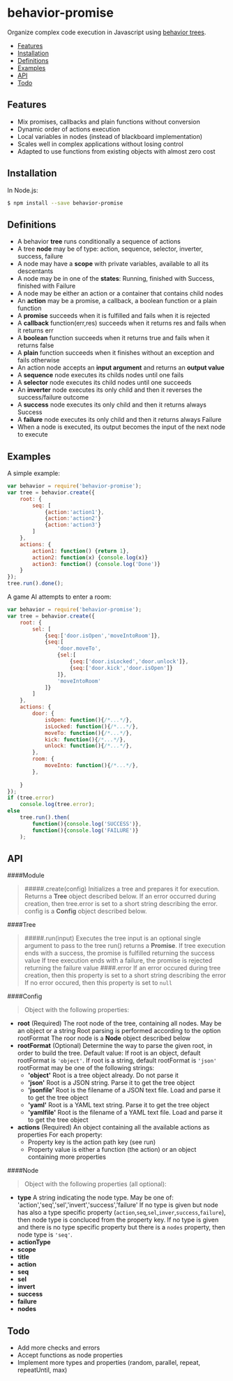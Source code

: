 # behavior-promise
Organize complex code execution in Javascript using [behavior trees](http://en.wikipedia.org/wiki/Behavior_tree).

- [Features](#features)
- [Installation](#installation)
- [Definitions](#definitions)
- [Examples](#examples)
- [API](#api)
- [Todo](#todo)

## Features
- Mix promises, callbacks and plain functions without conversion
- Dynamic order of actions execution
- Local variables in nodes (instead of blackboard implementation)
- Scales well in complex applications without losing control
- Adapted to use functions from existing objects with almost zero cost

## Installation 
In Node.js:
```bash
$ npm install --save behavior-promise
```
## Definitions
- A behavior **tree** runs conditionally a sequence of actions
- A tree **node** may be of type: action, sequence, selector, inverter, success, failure
- A node may have a **scope** with private variables, available to all its descentants
- A node may be in one of the **states**: Running, finished with Success, finished with Failure
- A node may be either an action or a container that contains child nodes
- An **action** may be a promise, a callback, a boolean function or a plain function
- A **promise** succeeds when it is fulfilled and fails when it is rejected
- A **callback** function(err,res) succeeds when it returns res and fails when it returns err
- A **boolean** function succeeds when it returns true and fails when it returns false
- A **plain** function succeeds when it finishes without an exception and fails otherwise
- An action node accepts an **input argument** and returns an **output value**
- A **sequence** node executes its childs nodes until one fails
- A **selector** node executes its child nodes until one succeeds
- An **inverter** node executes its only child and then it reverses the success/failure outcome
- A **success** node executes its only child and then it returns always Success
- A **failure** node executes its only child and then it returns always Failure
- When a node is executed, its output becomes the input of the next node to execute

## Examples

A simple example:

```js
var behavior = require('behavior-promise');
var tree = behavior.create({
    root: {
    	seq: [
	        {action:'action1'},
    	    {action:'action2'}
    	    {action:'action3'}
        ]
    },
    actions: {
		action1: function() {return 1},
        action2: function(x) {console.log(x)}
        action3: function() {console.log('Done')}
    }
});
tree.run().done();
```

A game AI attempts to enter a room:

```js
var behavior = require('behavior-promise');
var tree = behavior.create({
    root: {
    	sel: [
	        {seq:['door.isOpen','moveIntoRoom']},
    	    {seq:[
            	'door.moveTo',
                {sel:[
                	{seq:['door.isLocked','door.unlock']},
                    {seq:['door.kick','door.isOpen']}
                ]},
                'moveIntoRoom'
            ]}
        ]
    },
    actions: {
    	door: {
        	isOpen: function(){/*...*/},
        	isLocked: function(){/*...*/},
            moveTo: function(){/*...*/},
            kick: function(){/*...*/},
            unlock: function(){/*...*/},
        },
        room: {
        	moveInto: function(){/*...*/},
        },
            
    }
});
if (tree.error)
    console.log(tree.error);
else 
    tree.run().then(
    	function(){console.log('SUCCESS')},
        function(){console.log('FAILURE')}
    );
```

## API
####Module
> #####.create(config)
Initializes a tree and prepares it for execution.
Returns a **Tree** object described below.
If an error occurred during creation, then tree.error is set to a short string describing the error.
config is a **Config** object described below.

####Tree
> #####.run(input) 
Executes the tree
input is an optional single argument to pass to the tree
run() returns a **Promise**. 
If tree execution ends with a success, the promise is fulfilled returning the success value
If tree execution ends with a failure, the promise is rejected returning the failure value
####.error
If an error occured during tree creation, then this property is set to a short string describing the error
If no error occured, then this property is set to `null`

####Config
> Object with the following properties:
- **root** (Required)
	The root node of the tree, containing all nodes. May be an object or a string
    Root parsing is performed according to the option rootFormat
    The roor node is a **Node** object described below
- **rootFormat** (Optional)
	Determine the way to parse the given root, in order to build the tree.
	Default value: If root is an object, default rootFormat is `'object'`. If root is a string, default rootFormat is `'json'`
    rootFormat may be one of the following strings:
    - **'object'**
		Root is a tree object already. Do not parse it
	- **'json'**
	    Root is a JSON string. Parse it to get the tree object
	- **'jsonfile'**
		Root is the filename of a JSON text file. Load and parse it to get the tree object
	- **'yaml'**
		Root is a YAML text string. Parse it to get the tree object
	- **'yamlfile'**
		Root is the filename of a YAML text file. Load and parse it to get the tree object
- **actions** (Required) 
	An object containing all the available actions as properties
    For each property:
	- Property key is the action path key (see run)
	- Property value is either a function (the action) or an object containing more properties

####Node
> Object with the following properties (all optional):
- **type**
A string indicating the node type.
May be one of: 'action','seq','sel','invert','success','failure'
If no type is given but node has also a type specific property (`action`,`seq`,`sel`,`inver`,`success`,`failure`), then node type is concluced from the property key.
If no type is given and there is no type specific property but there is a `nodes` property, then node type is `'seq'`.
- **actionType**
- **scope**
- **title**
- **action**
- **seq**
- **sel**
- **invert**
- **success**
- **failure**
- **nodes**

## Todo
- Add more checks and errors
- Accept functions as node properties
- Implement more types and properties (random, parallel, repeat, repeatUntil, max)